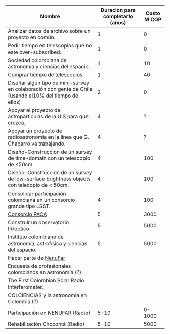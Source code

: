 | Nombre | Duracion para completarlo (años) | Costo M COP |
|------- | ---------| ---------- |
| Analizar datos de archivo sobre un proyecto en común.| 1 | 0 |
| Pedir tiempo en telescopios que no este over-subscribed.| 1 | 0 |
| Sociedad colombiana de astronomía y ciencias del espacio.| 1 | 10 |
| Comprar tiempo de telescopios.| 1 | 40 |
| Diseñar algún tipo de mini-survey en colaboración con gente de Chile (usando el10% del tiempo de ellos)| 2 | 0 |
| Apoyar el proyecto de astroparticulas de la UIS para que crezca.| 4 |  ? |
| Apoyar un proyecto de radioastronomia en la linea que G. Chaparro va trabajando.| 4 | ? |
| Diseño-Construccion de un survey de time-domain con un telescopio de <50cm.| 4 | 100 | 
| Diseño-Construccion de un survey de low-surface brightness objects con telecopio de < 50cm.| 4 | 100 |
| Consolidar participación colombiana en un consorcio grande tipo LSST.| 4 | 100 |
| [Consorcio PACA](https://github.com/ColombianAstronomy/ProyectosComunidad/blob/master/PACA.pdf) | 5 | 3000 |
| Construir un observatorio IR/optico.| 5 | 5000 |
| Instituto colombiano de astronomía, astrofísica y ciencias del espacio.| 5 | 5000 |
| Hacer parte de [NenuFar](https://nenufar.sciencesconf.org/?lang=en) | | | 
| Encuesta de profesionales colombianos en astronomía (?).| | |
| The First Colombian Solar Radio Interferometer. | | |
| COLCIENCIAS y la astronomía en Colombia (?)| | |
| Participación en NENUFAR (Radio)| 5-10| 0-1000|
| Rehabilitación Chocontá (Radio)| 5-10| 5000|


